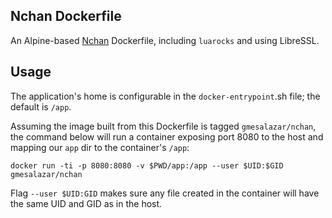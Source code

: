 ## Nchan Dockerfile

An Alpine-based [Nchan][1] Dockerfile, including `luarocks` and using
LibreSSL.

## Usage

The application's home is configurable in the `docker-entrypoint`.sh
file; the default is `/app`.

Assuming the image built from this Dockerfile is tagged
`gmesalazar/nchan`, the command below will run a container exposing
port 8080 to the host and mapping our `app` dir to the container's
`/app`:

```
docker run -ti -p 8080:8080 -v $PWD/app:/app --user $UID:$GID gmesalazar/nchan
```

Flag `--user $UID:GID` makes sure any file created in the container
will have the same UID and GID as in the host.

[1]: https://nchan.io/
